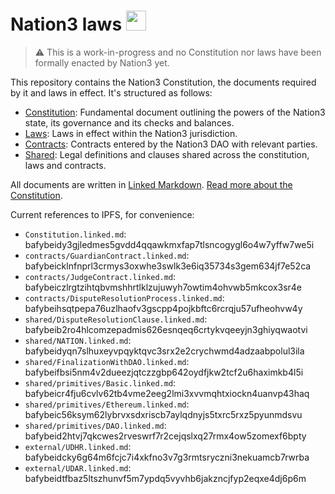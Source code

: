 # Nation3 laws <img src="https://nation3.org/flag.svg" width="32">

> :warning: This is a work-in-progress and no Constitution nor laws have been formally enacted by Nation3 yet.

This repository contains the Nation3 Constitution, the documents required by it and laws in effect. It's structured as follows:
- [Constitution](https://linked.md/v?u=https://linked.md/api/github/nation3/law/main/Constitution.linked.md): Fundamental document outlining the powers of the Nation3 state, its governance and its checks and balances.
- [Laws](laws): Laws in effect within the Nation3 jurisdiction.
- [Contracts](contracts): Contracts entered by the Nation3 DAO with relevant parties.
- [Shared](shared): Legal definitions and clauses shared across the constitution, laws and contracts.

All documents are written in [Linked Markdown](https://linked.md).
[Read more about the Constitution](https://docs.nation3.org/jurisdiction/constitution).

Current references to IPFS, for convenience:
- `Constitution.linked.md`: bafybeidy3gjledmes5gvdd4qqawkmxfap7tlsncogygl6o4w7yffw7we5i
- `contracts/GuardianContract.linked.md`: bafybeicklnfnprl3crmys3oxwhe3swlk3e6iq35734s3gem634jf7e52ca
- `contracts/JudgeContract.linked.md`: bafybeiczlrgtzihtqbvmshhrtlklzujuwyh7owtim4ohvwb5mkcox3sr4e
- `contracts/DisputeResolutionProcess.linked.md`: bafybeihsqtpepa76uzlhaofv3gscpp4pojkbftc6rcrqju57ufheohvw4y
- `shared/DisputeResolutionClause.linked.md`: bafybeib2ro4hlcomzepadmis626esnqeq6crtykvqeeyjn3ghiyqwaotvi
- `shared/NATION.linked.md`: bafybeidyqn7slhuxeyvpqyktqvc3srx2e2crychwmd4adzaabpolul3ila
- `shared/FinalizationWithDAO.linked.md`: bafybeifbsi5nm4v2dueezjqtczzgbp642oydfjkw2tcf2u6haximkb4l5i
- `shared/primitives/Basic.linked.md`: bafybeicr4fju6cvlv62tb4vme2eeg2lmi3xvvmqhtxiockn4uanvp43haq
- `shared/primitives/Ethereum.linked.md`: bafybeic56ksym62lybrvxsdxriscb7aylqdnyjs5txrc5rxz5pyunmdsvu
- `shared/primitives/DAO.linked.md`: bafybeid2htvj7qkcwes2rveswrf7r2cejqslxq27rmx4ow5zomexf6bpty
- `external/UDHR.linked.md`: bafybeidcky6g64m6fcjc7i4xkfno3v7g3rmtsryczni3nekuamcb7rwrba
- `external/UDAR.linked.md`: bafybeidtfbaz5ltszhunvf5m7ypdq5vyvhb6jakzncjfyp2eqxe4dj6p6m
